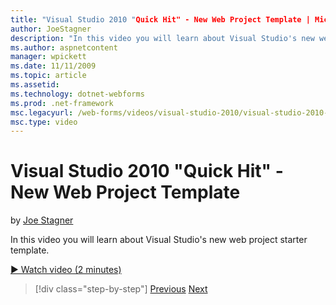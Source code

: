 ```yaml
---
title: "Visual Studio 2010 "Quick Hit" - New Web Project Template | Microsoft Docs"
author: JoeStagner
description: "In this video you will learn about Visual Studio's new web project starter template."
ms.author: aspnetcontent
manager: wpickett
ms.date: 11/11/2009
ms.topic: article
ms.assetid: 
ms.technology: dotnet-webforms
ms.prod: .net-framework
msc.legacyurl: /web-forms/videos/visual-studio-2010/visual-studio-2010-quick-hit-new-web-project-template
msc.type: video
---
```

Visual Studio 2010 "Quick Hit" - New Web Project Template
====================
by [Joe Stagner](https://github.com/JoeStagner)

In this video you will learn about Visual Studio's new web project starter template.

[&#9654; Watch video (2 minutes)](https://channel9.msdn.com/Blogs/ASP-NET-Site-Videos/visual-studio-2010-quick-hit-new-web-project-template)

>[!div class="step-by-step"]
[Previous](visual-studio-2010-quick-hit-multi-monitor-support.md)
[Next](visual-studio-2010-quick-hit-new-multi-targeting.md)